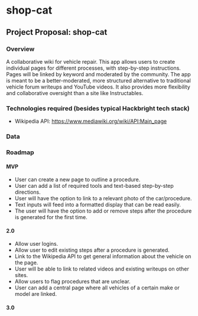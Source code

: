 # shop-cat

## Project Proposal: shop-cat

### Overview

A collaborative wiki for vehicle repair.
This app allows users to create individual pages for different processes, with step-by-step instructions. 
Pages will be linked by keyword and moderated by the community.
The app is meant to be a better-moderated, more structured alternative to traditional vehicle forum writeups and YouTube videos.
It also provides more flexibility and collaborative oversight than a site like Instructables.

### Technologies required (besides typical Hackbright tech stack)

- Wikipedia API: https://www.mediawiki.org/wiki/API:Main_page

### Data

### Roadmap

#### MVP

- User can create a new page to outline a procedure.
- User can add a list of required tools and text-based step-by-step directions.
- User will have the option to link to a relevant photo of the car/procedure.
- Text inputs will feed into a formatted display that can be read easily. 
- The user will have the option to add or remove steps after the procedure is generated for the first time.

#### 2.0

- Allow user logins.
- Allow user to edit existing steps after a procedure is generated.
- Link to the Wikipedia API to get general information about the vehicle on the page.
- User will be able to link to related videos and existing writeups on other sites.
- Allow users to flag procedures that are unclear.
- User can add a central page where all vehicles of a certain make or model are linked.

#### 3.0


